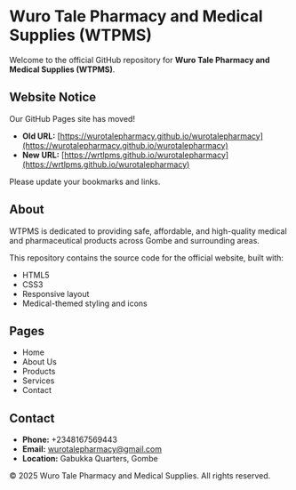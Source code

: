 # Wuro Tale Pharmacy and Medical Supplies (WTPMS)

Welcome to the official GitHub repository for **Wuro Tale Pharmacy and Medical Supplies (WTPMS)**.

## Website Notice

Our GitHub Pages site has moved!

- **Old URL:** [https://wurotalepharmacy.github.io/wurotalepharmacy](https://wurotalepharmacy.github.io/wurotalepharmacy)
- **New URL:** [https://wrtlpms.github.io/wurotalepharmacy](https://wrtlpms.github.io/wurotalepharmacy)

Please update your bookmarks and links.

## About

WTPMS is dedicated to providing safe, affordable, and high-quality medical and pharmaceutical products across Gombe and surrounding areas.

This repository contains the source code for the official website, built with:
- HTML5
- CSS3
- Responsive layout
- Medical-themed styling and icons

## Pages

- Home
- About Us
- Products
- Services
- Contact

## Contact

- **Phone:** +2348167569443  
- **Email:** wurotalepharmacy@gmail.com  
- **Location:** Gabukka Quarters, Gombe

&copy; 2025 Wuro Tale Pharmacy and Medical Supplies. All rights reserved.
